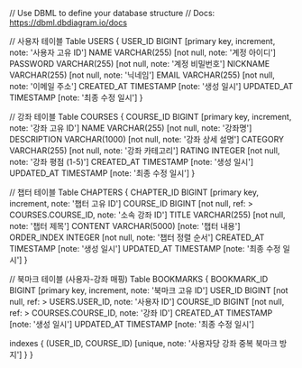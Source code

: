// Use DBML to define your database structure
// Docs: https://dbml.dbdiagram.io/docs

// 사용자 테이블
Table USERS {
  USER_ID BIGINT [primary key, increment, note: '사용자 고유 ID']
  NAME VARCHAR(255) [not null, note: '계정 아이디']
  PASSWORD VARCHAR(255) [not null, note: '계정 비밀번호']
  NICKNAME VARCHAR(255) [not null, note: '닉네임']
  EMAIL VARCHAR(255) [not null, note: '이메일 주소']
  CREATED_AT TIMESTAMP [note: '생성 일시']
  UPDATED_AT TIMESTAMP [note: '최종 수정 일시']
}

// 강좌 테이블
Table COURSES {
  COURSE_ID BIGINT [primary key, increment, note: '강좌 고유 ID']
  NAME VARCHAR(255) [not null, note: '강좌명']
  DESCRIPTION VARCHAR(1000) [not null, note: '강좌 상세 설명']
  CATEGORY VARCHAR(255) [not null, note: '강좌 카테고리']
  RATING INTEGER [not null, note: '강좌 평점 (1-5)']
  CREATED_AT TIMESTAMP [note: '생성 일시']
  UPDATED_AT TIMESTAMP [note: '최종 수정 일시']
}

// 챕터 테이블
Table CHAPTERS {
  CHAPTER_ID BIGINT [primary key, increment, note: '챕터 고유 ID']
  COURSE_ID BIGINT [not null, ref: > COURSES.COURSE_ID, note: '소속 강좌 ID']
  TITLE VARCHAR(255) [not null, note: '챕터 제목']
  CONTENT VARCHAR(5000) [note: '챕터 내용']
  ORDER_INDEX INTEGER [not null, note: '챕터 정렬 순서']
  CREATED_AT TIMESTAMP [note: '생성 일시']
  UPDATED_AT TIMESTAMP [note: '최종 수정 일시']
}

// 북마크 테이블 (사용자-강좌 매핑)
Table BOOKMARKS {
  BOOKMARK_ID BIGINT [primary key, increment, note: '북마크 고유 ID']
  USER_ID BIGINT [not null, ref: > USERS.USER_ID, note: '사용자 ID']
  COURSE_ID BIGINT [not null, ref: > COURSES.COURSE_ID, note: '강좌 ID']
  CREATED_AT TIMESTAMP [note: '생성 일시']
  UPDATED_AT TIMESTAMP [note: '최종 수정 일시']
  
  indexes {
    (USER_ID, COURSE_ID) [unique, note: '사용자당 강좌 중복 북마크 방지']
  }
}